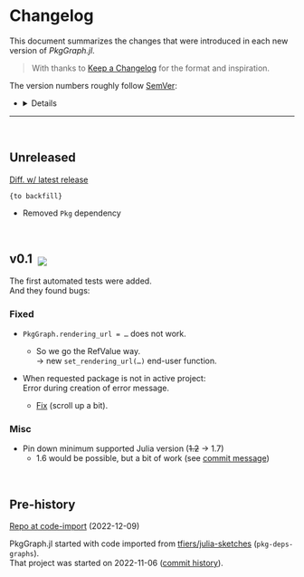
# Changelog

This document summarizes the changes that were introduced in each new version of _PkgGraph.jl_.

> With thanks to [Keep a Changelog](https://keepachangelog.com) for the format and inspiration.

The version numbers roughly follow [SemVer](https://semver.org/):
- <details>

  The version format is `major.minor.patch`,\
  with the latter two '`0`' if not specified.

  For versions ≥ 1.0, we try to guarantee the following:
    - `major` version increases are breaking
      - i.e. they can make existing code error;
    - `minor` version increases are not
      - i.e. they are backwards compatible.
    - `patch` versions are for e.g. bugfixes.
  
  <br>

  Before `v1` (so at `v0.x`), minor versions may be breaking too (and mostly are).
  </details>

-------------

<br>

## Unreleased

[Diff. w/ latest release][diff-unreleased]

<!--
Possible categories:
### Added
### Changed
### Fixed
### Deprecated  (for soon-to-be removed features)
### Removed
### Security
-->

`{to backfill}`
- Removed `Pkg` dependency

[diff-unreleased]: https://github.com/tfiers/PkgGraph.jl/compare/v0.1...HEAD

<br>


## v0.1  &nbsp;<sub>[![][v01-date-badge]][v01-release]</sub>

The first automated tests were added.\
And they found bugs:

### Fixed

- `PkgGraph.rendering_url = …` does not work.
    - So we go the RefValue way.\
      → new `set_rendering_url(…)` end-user function.

- When requested package is not in active project:\
  Error during creation of error message.
  - [Fix](https://github.com/tfiers/PkgGraph.jl/commit/f70e5aa#r92719993)
    (scroll up a bit).

### Misc

- Pin down minimum supported Julia version (~~1.2~~ → 1.7)
  - 1.6 would be possible, but a bit of work (see [commit message](https://github.com/tfiers/PkgGraph.jl/commit/2e39f84))

[v01-date-badge]: https://img.shields.io/badge/Released_on-2022--12--12-blue
[v01-release]: https://github.com/tfiers/PkgGraph.jl/releases/tag/v0.1



<br>

## Pre-history

[Repo at code-import][@import] (2022-12-09)

PkgGraph.jl started with code imported from [tfiers/julia-sketches][sketches]
(`pkg-deps-graphs`).\
That project was started on 2022-11-06 ([commit history][pre-hist]).

[@import]:  https://github.com/tfiers/PkgGraph.jl/tree/sketch-import
[sketches]: https://github.com/tfiers/julia-sketches
[pre-hist]: https://github.com/tfiers/julia-sketches/commits/main/pkg-deps-graph
